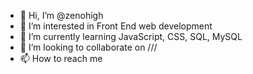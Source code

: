 - 👋 Hi, I’m @zenohigh
- 👀 I’m interested in Front End web development
- 🌱 I’m currently learning JavaScript, CSS, SQL, MySQL
- 💞️ I’m looking to collaborate on ///
- 📫 How to reach me 

<!---
zenohigh/zenohigh is a ✨ special ✨ repository because its `README.md` (this file) appears on your GitHub profile.
You can click the Preview link to take a look at your changes.
--->
